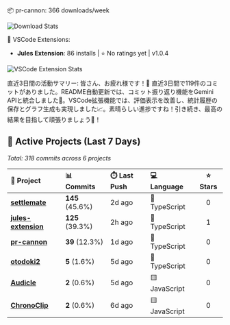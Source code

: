 <!-- stats:start -->
📦 pr-cannon: 366 downloads/week

![Download Stats](https://quickchart.io/chart?c=%7B%22type%22%3A%22line%22%2C%22data%22%3A%7B%22labels%22%3A%5B%222025-10-24%22%5D%2C%22datasets%22%3A%5B%7B%22label%22%3A%22pr-cannon%22%2C%22data%22%3A%5B366%5D%2C%22borderColor%22%3A%22%23FF6384%22%2C%22backgroundColor%22%3A%22transparent%22%2C%22tension%22%3A0.4%7D%5D%7D%2C%22options%22%3A%7B%22title%22%3A%7B%22display%22%3Atrue%2C%22text%22%3A%22npm%20Weekly%20Downloads%22%7D%2C%22scales%22%3A%7B%22yAxes%22%3A%5B%7B%22ticks%22%3A%7B%22beginAtZero%22%3Atrue%7D%7D%5D%7D%7D%7D&width=800&height=400)
<!-- stats:end -->

<!-- vscode-stats:start -->
🚀 VSCode Extensions:
- **Jules Extension**: 86 installs | ⭐ No ratings yet | v1.0.4

![VSCode Extension Stats](https://quickchart.io/chart?c=%7B%22type%22%3A%22line%22%2C%22data%22%3A%7B%22labels%22%3A%5B%222025-10-24%22%5D%2C%22datasets%22%3A%5B%7B%22label%22%3A%22Jules%20Extension%22%2C%22data%22%3A%5B86%5D%2C%22borderColor%22%3A%22%239966FF%22%2C%22backgroundColor%22%3A%22transparent%22%2C%22tension%22%3A0.4%7D%5D%7D%2C%22options%22%3A%7B%22title%22%3A%7B%22display%22%3Atrue%2C%22text%22%3A%22VSCode%20Extension%20Installs%22%7D%2C%22scales%22%3A%7B%22yAxes%22%3A%5B%7B%22ticks%22%3A%7B%22beginAtZero%22%3Atrue%7D%7D%5D%7D%7D%7D&width=800&height=400)
<!-- vscode-stats:end -->

<!-- commit-reflection:start -->
直近3日間の活動サマリー:
皆さん、お疲れ様です！🎉 直近3日間で119件のコミットがありました。README自動更新では、コミット振り返り機能をGemini APIと統合しました🤖。VSCode拡張機能では、評価表示を改善し、統計履歴の保存とグラフ生成も実現しました📈。素晴らしい進捗ですね！引き続き、最高の結果を目指して頑張りましょう🚀！

<!-- commit-reflection:end -->

<!-- active-projects:start -->
## 🔨 Active Projects (Last 7 Days)

_Total: 318 commits across 6 projects_

| 🚀 Project | 📊 Commits | ⏱️ Last Push | 💻 Language | ⭐ Stars |
|:-----------|:-----------|:-------------|:------------|:--------:|
| **[settlemate](https://github.com/is0692vs/settlemate)** | **145** (45.6%) | 2d ago | 🔷 TypeScript | 0 |
| **[jules-extension](https://github.com/is0692vs/jules-extension)** | **125** (39.3%) | 2h ago | 🔷 TypeScript | 1 |
| **[pr-cannon](https://github.com/is0692vs/pr-cannon)** | **39** (12.3%) | 1d ago | 🔷 TypeScript | 0 |
| **[otodoki2](https://github.com/is0692vs/otodoki2)** | **5** (1.6%) | 5d ago | 🔷 TypeScript | 0 |
| **[Audicle](https://github.com/is0692vs/Audicle)** | **2** (0.6%) | 5d ago | 🟨 JavaScript | 0 |
| **[ChronoClip](https://github.com/is0692vs/ChronoClip)** | **2** (0.6%) | 6d ago | 🟨 JavaScript | 0 |

<!-- active-projects:end -->
